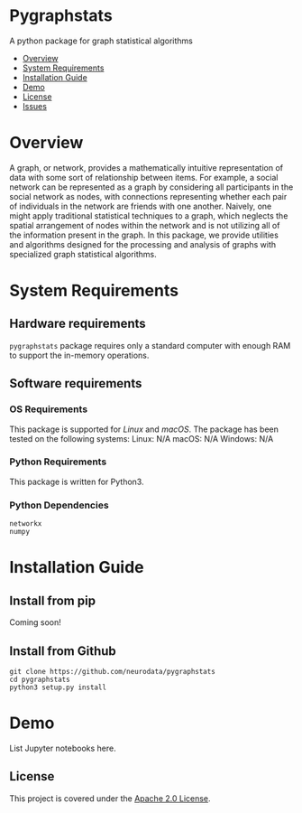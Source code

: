 # Pygraphstats

A python package for graph statistical algorithms

- [Overview](#overview)
- [System Requirements](#system-requirements)
- [Installation Guide](#installation-guide)
- [Demo](#demo)
- [License](#license)
- [Issues](https://github.com/neurodata/pygraphstats/issues)

# Overview
A graph, or network, provides a mathematically intuitive representation of data with some sort of relationship between items. For example, a social network can be represented as a graph by considering all participants in the social network as nodes, with connections representing whether each pair of individuals in the network are friends with one another. Naively, one might apply traditional statistical techniques to a graph, which neglects the spatial arrangement of nodes within the network and is not utilizing all of the information present in the graph. In this package, we provide utilities and algorithms designed for the processing and analysis of graphs with specialized graph statistical algorithms.

# System Requirements
## Hardware requirements
`pygraphstats` package requires only a standard computer with enough RAM to support the in-memory operations. 

## Software requirements
### OS Requirements
This package is supported for *Linux* and *macOS*. The package has been tested on the following systems:
Linux: N/A
macOS: N/A
Windows: N/A

### Python Requirements
This package is written for Python3.

### Python Dependencies
```
networkx
numpy
```

# Installation Guide
## Install from pip
Coming soon!

## Install from Github
```
git clone https://github.com/neurodata/pygraphstats
cd pygraphstats
python3 setup.py install
```

# Demo
List Jupyter notebooks here.

## License
This project is covered under the [Apache 2.0 License](https://github.com/neurodata/pygraphstats/blob/master/LICENSE).